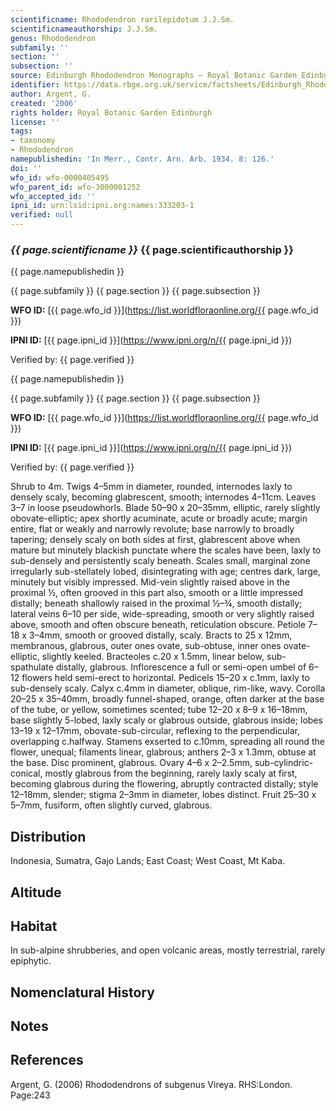 ```yaml
---
scientificname: Rhododendron rarilepidotum J.J.Sm.
scientificnameauthorship: J.J.Sm.
genus: Rhododendron
subfamily: ''
section: ''
subsection: ''
source: Edinburgh Rhododendron Monographs – Royal Botanic Garden Edinburgh
identifier: https://data.rbge.org.uk/service/factsheets/Edinburgh_Rhododendron_Monographs.xhtml
author: Argent, G.
created: '2006'
rights holder: Royal Botanic Garden Edinburgh
license: ''
tags:
- taxonomy
- Rhododendron
namepublishedin: 'In Merr., Contr. Arn. Arb. 1934. 8: 126.'
doi: ''
wfo_id: wfo-0000405495
wfo_parent_id: wfo-3000001252
wfo_accepted_id: ''
ipni_id: urn:lsid:ipni.org:names:333203-1
verified: null
---
```

### _{{ page.scientificname }}_ {{ page.scientificauthorship }}
 {{ page.namepublishedin }}

{{ page.subfamily }} {{ page.section }} {{ page.subsection }}

**WFO ID:** [{{ page.wfo_id }}](https://list.worldfloraonline.org/{{ page.wfo_id }})

**IPNI ID:** [{{ page.ipni_id }}](https://www.ipni.org/n/{{ page.ipni_id }})

Verified by: {{ page.verified }}

 {{ page.namepublishedin }}

{{ page.subfamily }} {{ page.section }} {{ page.subsection }}

**WFO ID:** [{{ page.wfo_id }}](https://list.worldfloraonline.org/{{ page.wfo_id }})

**IPNI ID:** [{{ page.ipni_id }}](https://www.ipni.org/n/{{ page.ipni_id }})

Verified by: {{ page.verified }}



Shrub to 4m. Twigs 4–5mm in diameter, rounded, internodes laxly to densely scaly, becoming glabrescent, smooth; internodes 4–11cm. Leaves 3–7 in loose pseudo­whorls. Blade 50–90 x 20–35mm, elliptic, rarely slightly obovate-elliptic; apex shortly acuminate, acute or broadly acute; margin entire, flat or weakly and narrowly revolute; base narrowly to broadly tapering; densely scaly on both sides at first, glabrescent above when mature but minutely blackish punctate where the scales have been, laxly to sub-densely and persistently scaly beneath. Scales small, marginal zone irregularly sub-stellately lobed, disintegrating with age; centres dark, large, minutely but visibly impressed. Mid-vein slightly raised above in the proximal ½, often grooved in this part also, smooth or a little impressed distally; beneath shallowly raised in the proximal ½–¾, smooth distally; lateral veins 6–10 per side, wide-spreading, smooth or very slightly raised above, smooth and often obscure beneath, reticulation obscure. Petiole 7–18 x 3–4mm, smooth or grooved distally, scaly. Bracts to 25 x 12mm, membranous, glabrous, outer ones ovate, sub-obtuse, inner ones ovate-elliptic, slightly keeled. Bracteoles c.20 x 1.5mm, linear below, sub-spathulate distally, glabrous. Inflorescence a full or semi-open umbel of 6–12 flowers held semi-erect to horizontal. Pedicels 15–20 x c.1mm, laxly to sub-densely scaly. Calyx c.4mm in diameter, oblique, rim-like, wavy. Corolla 20–25 x 35–40mm, broadly funnel-shaped, orange, often darker at the base of the tube, or yellow, sometimes scented; tube 12–20 x 8–9 x 16–18mm, base slightly 5-lobed, laxly scaly or glabrous outside, glabrous inside; lobes 13–19 x 12–17mm, obovate-sub-circular, reflexing to the perpendicular, overlapping c.halfway. Stamens exserted to c.10mm, spreading all round the flower, unequal; filaments linear, glabrous; anthers 2–3 x 1.3mm, obtuse at the base. Disc prominent, glabrous. Ovary 4–6 x 2–2.5mm, sub-cylindric-conical, mostly glabrous from the beginning, rarely laxly scaly at first, becoming glabrous during the flowering, abruptly contracted distally; style 12–18mm, slender; stigma 2–3mm in diameter, lobes distinct. Fruit 25–30 x 5–7mm, fusiform, often slightly curved, glabrous.

## Distribution
Indonesia, Sumatra, Gajo Lands; East Coast; West Coast, Mt Kaba.

## Altitude


## Habitat
In sub-alpine shrubberies, and open volcanic areas, mostly terrestrial, rarely epiphytic.

## Nomenclatural History

                       
## Notes


## References

Argent, G. (2006) Rhododendrons of subgenus Vireya. RHS:London. Page:243
